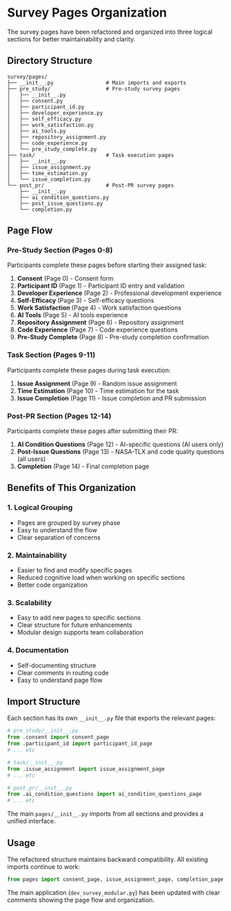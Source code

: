 # Survey Pages Organization

The survey pages have been refactored and organized into three logical sections for better maintainability and clarity.

## Directory Structure

```
survey/pages/
├── __init__.py                 # Main imports and exports
├── pre_study/                  # Pre-study survey pages
│   ├── __init__.py
│   ├── consent.py
│   ├── participant_id.py
│   ├── developer_experience.py
│   ├── self_efficacy.py
│   ├── work_satisfaction.py
│   ├── ai_tools.py
│   ├── repository_assignment.py
│   ├── code_experience.py
│   └── pre_study_complete.py
├── task/                       # Task execution pages
│   ├── __init__.py
│   ├── issue_assignment.py
│   ├── time_estimation.py
│   └── issue_completion.py
└── post_pr/                    # Post-PR survey pages
    ├── __init__.py
    ├── ai_condition_questions.py
    ├── post_issue_questions.py
    └── completion.py
```

## Page Flow

### Pre-Study Section (Pages 0-8)

Participants complete these pages before starting their assigned task:

1. **Consent** (Page 0) - Consent form
2. **Participant ID** (Page 1) - Participant ID entry and validation
3. **Developer Experience** (Page 2) - Professional development experience
4. **Self-Efficacy** (Page 3) - Self-efficacy questions
5. **Work Satisfaction** (Page 4) - Work satisfaction questions
6. **AI Tools** (Page 5) - AI tools experience
7. **Repository Assignment** (Page 6) - Repository assignment
8. **Code Experience** (Page 7) - Code experience questions
9. **Pre-Study Complete** (Page 8) - Pre-study completion confirmation

### Task Section (Pages 9-11)

Participants complete these pages during task execution:

1. **Issue Assignment** (Page 9) - Random issue assignment
2. **Time Estimation** (Page 10) - Time estimation for the task
3. **Issue Completion** (Page 11) - Issue completion and PR submission

### Post-PR Section (Pages 12-14)

Participants complete these pages after submitting their PR:

1. **AI Condition Questions** (Page 12) - AI-specific questions (AI users only)
2. **Post-Issue Questions** (Page 13) - NASA-TLX and code quality questions (all users)
3. **Completion** (Page 14) - Final completion page

## Benefits of This Organization

### 1. **Logical Grouping**

- Pages are grouped by survey phase
- Easy to understand the flow
- Clear separation of concerns

### 2. **Maintainability**

- Easier to find and modify specific pages
- Reduced cognitive load when working on specific sections
- Better code organization

### 3. **Scalability**

- Easy to add new pages to specific sections
- Clear structure for future enhancements
- Modular design supports team collaboration

### 4. **Documentation**

- Self-documenting structure
- Clear comments in routing code
- Easy to understand page flow

## Import Structure

Each section has its own `__init__.py` file that exports the relevant pages:

```python
# pre_study/__init__.py
from .consent import consent_page
from .participant_id import participant_id_page
# ... etc

# task/__init__.py
from .issue_assignment import issue_assignment_page
# ... etc

# post_pr/__init__.py
from .ai_condition_questions import ai_condition_questions_page
# ... etc
```

The main `pages/__init__.py` imports from all sections and provides a unified interface.

## Usage

The refactored structure maintains backward compatibility. All existing imports continue to work:

```python
from pages import consent_page, issue_assignment_page, completion_page
```

The main application (`dev_survey_modular.py`) has been updated with clear comments showing the page flow and organization.
